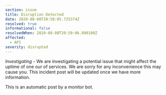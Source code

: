 ```yaml
---
section: issue
title: Disruption Detected
date: 2020-08-08T20:58:05.725374Z
resolved: true
informational: false
resolvedWhen: 2020-08-08T20:59:06.090100Z
affected:
  - API
severity: disrupted
---
```

*Investigating* - We are investigating a potential issue that might affect the uptime of one our of services. We are sorry for any inconvenience this may cause you. This incident post will be updated once we have more information.

This is an automatic post by a monitor bot.
        